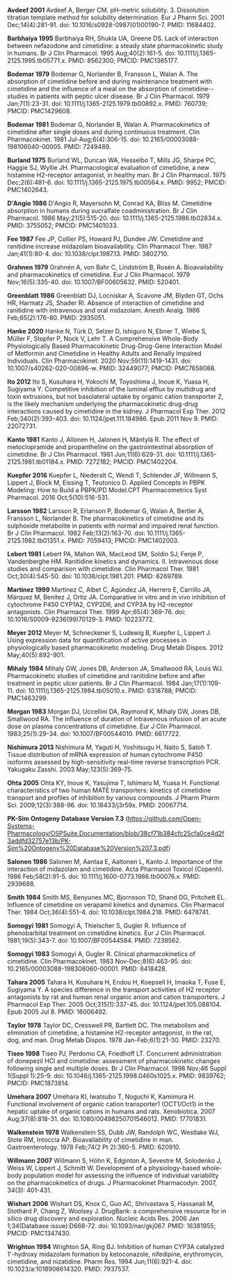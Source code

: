 **Avdeef 2001** Avdeef A, Berger CM. pH-metric solubility. 3. Dissolution titration  template method for solubility determination. Eur J Pharm Sci. 2001  Dec;14(4):281-91. doi: 10.1016/s0928-0987(01)00190-7. PMID: 11684402.

**Barbhaiya 1995** Barbhaiya RH, Shukla UA, Greene DS. Lack of interaction between  nefazodone and cimetidine: a steady state pharmacokinetic study in  humans. Br J Clin Pharmacol. 1995 Aug;40(2):161-5. doi:  10.1111/j.1365-2125.1995.tb05771.x. PMID: 8562300; PMCID: PMC1365177.

**Bodemar 1979** Bodemar G,  Norlander B, Fransson L, Walan A. The absorption of cimetidine before  and during maintenance treatment with cimetidine and the influence of a  meal on the absorption of cimetidine--studies in patients with peptic  ulcer disease. Br J Clin Pharmacol. 1979 Jan;7(1):23-31. doi:  10.1111/j.1365-2125.1979.tb00892.x. PMID: 760739; PMCID: PMC1429608.

**Bodemar 1981** Bodemar G, Norlander B, Walan A. Pharmacokinetics of cimetidine after  single doses and during continuous treatment. Clin Pharmacokinet. 1981  Jul-Aug;6(4):306-15. doi: 10.2165/00003088-198106040-00005. PMID:  7249489.

**Burland 1975** Burland WL, Duncan WA, Hesselbo T, Mills JG, Sharpe PC, Haggie SJ,  Wyllie JH. Pharmacological evaluation of cimetidine, a new histamine  H2-receptor antagonist, in healthy man. Br J Clin Pharmacol. 1975  Dec;2(6):481-6. doi: 10.1111/j.1365-2125.1975.tb00564.x. PMID: 9952;  PMCID: PMC1402643.

**D'Angio 1986** D'Angio R, Mayersohn M, Conrad KA, Bliss M. Cimetidine absorption in  humans during sucralfate coadministration. Br J Clin Pharmacol. 1986  May;21(5):515-20. doi: 10.1111/j.1365-2125.1986.tb02834.x. PMID:  3755052; PMCID: PMC1401033.

**Fee 1987** Fee JP, Collier PS, Howard PJ, Dundee JW. Cimetidine and ranitidine increase midazolam  bioavailability. Clin Pharmacol Ther. 1987 Jan;41(1):80-4. doi:  10.1038/clpt.1987.13. PMID: 3802710.

**Grahnen 1979** Grahnén A, von Bahr C, Lindström B, Rosén A. Bioavailability and  pharmacokinetics of cimetidine. Eur J Clin Pharmacol. 1979  Nov;16(5):335-40. doi: 10.1007/BF00605632. PMID: 520401.

**Greenblatt 1986** Greenblatt DJ, Locniskar A, Scavone JM, Blyden GT, Ochs HR, Harmatz JS,  Shader RI. Absence of interaction of cimetidine and ranitidine with  intravenous and oral midazolam. Anesth Analg. 1986 Feb;65(2):176-80.  PMID: 2935051.

**Hanke 2020** Hanke N, Türk D, Selzer D, Ishiguro N, Ebner  T, Wiebe S, Müller F, Stopfer P, Nock V, Lehr T. A Comprehensive  Whole-Body Physiologically Based Pharmacokinetic Drug-Drug-Gene  Interaction Model of Metformin and Cimetidine in Healthy Adults and  Renally Impaired Individuals. Clin Pharmacokinet. 2020  Nov;59(11):1419-1431. doi: 10.1007/s40262-020-00896-w. PMID: 32449077;  PMCID: PMC7658088.

**Ito 2012** Ito S, Kusuhara H,  Yokochi M, Toyoshima J, Inoue K, Yuasa H, Sugiyama Y. Competitive  inhibition of the luminal efflux by multidrug and toxin extrusions, but  not basolateral uptake by organic cation transporter 2, is the likely  mechanism underlying the pharmacokinetic drug-drug interactions caused  by cimetidine in the kidney. J Pharmacol Exp Ther. 2012  Feb;340(2):393-403. doi: 10.1124/jpet.111.184986. Epub 2011 Nov 9. PMID: 22072731.

**Kanto 1981** Kanto J, Allonen H, Jalonen H, Mäntylä R. The effect of metoclopramide  and propantheline on the gastrointestinal absorption of cimetidine. Br J Clin Pharmacol. 1981 Jun;11(6):629-31. doi:  10.1111/j.1365-2125.1981.tb01184.x. PMID: 7272182; PMCID: PMC1402204.

**Kuepfer 2016** Kuepfer L, Niederalt C, Wendl T, Schlender JF, Willmann S, Lippert J, Block M, Eissing T, Teutonico D. Applied Concepts in PBPK Modeling: How to Build a PBPK/PD Model.CPT Pharmacometrics Syst Pharmacol. 2016 Oct;5(10):516-531.

**Larsson 1982** Larsson R, Erlanson P, Bodemar G, Walan A, Bertler A, Fransson L,  Norlander B. The pharmacokinetics of cimetidine and its sulphoxide  metabolite in patients with normal and impaired renal function. Br J  Clin Pharmacol. 1982 Feb;13(2):163-70. doi:  10.1111/j.1365-2125.1982.tb01351.x. PMID: 7059413; PMCID: PMC1402003.

**Lebert 1981** Lebert PA, Mahon  WA, MacLeod SM, Soldin SJ, Fenje P, Vandenberghe HM. Ranitidine kinetics and dynamics. II. Intravenous dose studies and comparison with  cimetidine. Clin Pharmacol Ther. 1981 Oct;30(4):545-50. doi:  10.1038/clpt.1981.201. PMID: 6269789.

**Martinez  1999** Martínez C, Albet  C, Agúndez JA, Herrero E, Carrillo JA, Márquez M, Benítez J, Ortiz JA.  Comparative in vitro and in vivo inhibition of cytochrome P450 CYP1A2,  CYP2D6, and CYP3A by H2-receptor antagonists. Clin Pharmacol Ther. 1999  Apr;65(4):369-76. doi: 10.1016/S0009-9236(99)70129-3. PMID: 10223772.

**Meyer 2012** Meyer M, Schneckener S, Ludewig B, Kuepfer L, Lippert J. Using expression data for quantification of active processes in physiologically based pharmacokinetic modeling. Drug Metab Dispos. 2012 May;40(5):892-901.

**Mihaly  1984** Mihaly GW, Jones DB, Anderson JA, Smallwood RA, Louis WJ.  Pharmacokinetic studies of cimetidine and ranitidine before and after  treatment in peptic ulcer patients. Br J Clin Pharmacol. 1984  Jan;17(1):109-11. doi: 10.1111/j.1365-2125.1984.tb05010.x. PMID:  6318788; PMCID: PMC1463299.

**Morgan 1983** Morgan DJ, Uccellini DA, Raymond K, Mihaly GW, Jones DB, Smallwood RA.  The influence of duration of intravenous infusion of an acute dose on  plasma concentrations of cimetidine. Eur J Clin Pharmacol.  1983;25(1):29-34. doi: 10.1007/BF00544010. PMID: 6617722.

**Nishimura 2013** Nishimura M, Yaguti H, Yoshitsugu H, Naito S, Satoh T. Tissue distribution of mRNA expression of human cytochrome P450 isoforms assessed by high-sensitivity real-time reverse transcription PCR. Yakugaku Zasshi. 2003 May;123(5):369-75.

**Ohta 2005** Ohta KY, Inoue K, Yasujima T, Ishimaru M, Yuasa H. Functional  characteristics of two human MATE transporters: kinetics of cimetidine  transport and profiles of inhibition by various compounds. J Pharm Pharm Sci. 2009;12(3):388-96. doi: 10.18433/j3r59x. PMID: 20067714.

**PK-Sim Ontogeny Database Version 7.3** (https://github.com/Open-Systems-Pharmacology/OSPSuite.Documentation/blob/38cf71b384cfc25cfa0ce4d2f3addfd32757e13b/PK-Sim%20Ontogeny%20Database%20Version%207.3.pdf)

**Salonen 1986** Salonen M, Aantaa  E, Aaltonen L, Kanto J. Importance of the interaction of midazolam and  cimetidine. Acta Pharmacol Toxicol (Copenh). 1986 Feb;58(2):91-5. doi:  10.1111/j.1600-0773.1986.tb00076.x. PMID: 2939688.

**Smith  1984** Smith MS, Benyunes  MC, Bjornsson TD, Shand DG, Pritchett EL. Influence of cimetidine on  verapamil kinetics and dynamics. Clin Pharmacol Ther. 1984  Oct;36(4):551-4. doi: 10.1038/clpt.1984.218. PMID: 6478741.

**Somogyi 1981** Somogyi A, Thielscher S, Gugler R. Influence of phenobarbital treatment  on cimetidine kinetics. Eur J Clin Pharmacol. 1981;19(5):343-7. doi:  10.1007/BF00544584. PMID: 7238562.

**Somogyi 1983** Somogyi A, Gugler R. Clinical pharmacokinetics of cimetidine. Clin  Pharmacokinet. 1983 Nov-Dec;8(6):463-95. doi:  10.2165/00003088-198308060-00001. PMID: 6418428.

**Tahara 2005** Tahara H, Kusuhara H, Endou H, Koepsell H, Imaoka T, Fuse E, Sugiyama Y. A species difference in the transport activities of H2 receptor  antagonists by rat and human renal organic anion and cation  transporters. J Pharmacol Exp Ther. 2005 Oct;315(1):337-45. doi:  10.1124/jpet.105.088104. Epub 2005 Jul 8. PMID: 16006492.

**Taylor 1978** Taylor DC, Cresswell PR, Bartlett DC. The metabolism and elimination of  cimetidine, a histamine H2-receptor antagonist, in the rat, dog, and  man. Drug Metab Dispos. 1978 Jan-Feb;6(1):21-30. PMID: 23270.

**Tiseo 1998** Tiseo PJ, Perdomo CA, Friedhoff LT. Concurrent administration of  donepezil HCl and cimetidine: assessment of pharmacokinetic changes  following single and multiple doses. Br J Clin Pharmacol. 1998 Nov;46  Suppl 1(Suppl 1):25-9. doi: 10.1046/j.1365-2125.1998.0460s1025.x. PMID:  9839762; PMCID: PMC1873814.

**Umehara 2007** Umehara KI, Iwatsubo T, Noguchi K, Kamimura H. Functional involvement of organic cation transporter1 (OCT1/Oct1) in the hepatic uptake of  organic cations in humans and rats. Xenobiotica. 2007 Aug;37(8):818-31.  doi: 10.1080/00498250701546012. PMID: 17701831.

**Walkenstein 1978** Walkenstein SS, Dubb JW, Randolph WC, Westlake WJ, Stote RM, Intoccia  AP. Bioavailability of cimetidine in man. Gastroenterology. 1978  Feb;74(2 Pt 2):360-5. PMID: 620910.

**Willmann 2007** Willmann S, Höhn K, Edginton A, Sevestre M, Solodenko J, Weiss W, Lippert J, Schmitt W. Development of a physiology-based whole-body population model for assessing the influence of individual variability on the pharmacokinetics of drugs. J Pharmacokinet Pharmacodyn. 2007, 34(3): 401-431.

**Wishart 2006** Wishart DS, Knox C, Guo AC, Shrivastava S, Hassanali M, Stothard P,  Chang Z, Woolsey J. DrugBank: a comprehensive resource for in silico  drug discovery and exploration. Nucleic Acids Res. 2006 Jan  1;34(Database issue):D668-72. doi: 10.1093/nar/gkj067. PMID: 16381955;  PMCID: PMC1347430.

**Wrighton 1994** Wrighton SA, Ring  BJ. Inhibition of human CYP3A catalyzed 1'-hydroxy midazolam formation  by ketoconazole, nifedipine, erythromycin, cimetidine, and nizatidine.  Pharm Res. 1994 Jun;11(6):921-4. doi: 10.1023/a:1018906614320. PMID:  7937537.


